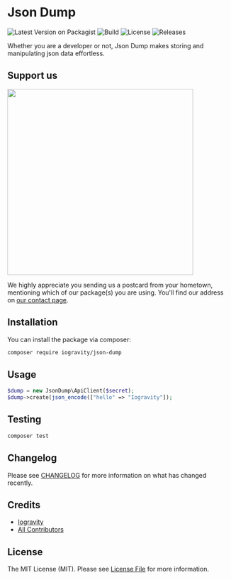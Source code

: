# Json Dump

![Latest Version on Packagist](https://img.shields.io/packagist/v/iogravity/json-dump.svg)
![Build](https://img.shields.io/github/actions/workflow/status/iogravity/json-dump/run-tests-phpunit.yml)
![License](https://img.shields.io/github/license/iogravity/json-dump)
![Releases](https://img.shields.io/github/v/release/iogravity/json-dump?include_prereleases)

Whether you are a developer or not, Json Dump makes storing and manipulating json data effortless.

## Support us

[<img src="https://iogravity.com/logo.png" width="419px" />](https://iogravity.com)

We highly appreciate you sending us a postcard from your hometown, mentioning which of our package(s) you are using. You'll find our address on [our contact page](https://iogravity.com/contact-us).

## Installation

You can install the package via composer:

```bash
composer require iogravity/json-dump
```

## Usage

```php
$dump = new JsonDump\ApiClient($secret);
$dump->create(json_encode(["hello" => "Iogravity"]);
```

## Testing

```bash
composer test
```

## Changelog

Please see [CHANGELOG](CHANGELOG.md) for more information on what has changed recently.


## Credits

- [Iogravity](https://github.com/iogravity)
- [All Contributors](../../contributors)

## License

The MIT License (MIT). Please see [License File](LICENSE.md) for more information.
